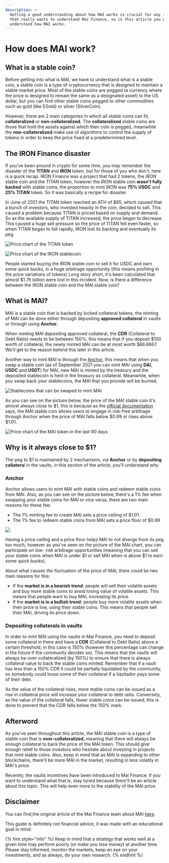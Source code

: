 ```yaml
---
description: >-
  Getting a good understanding about how MAI works is crucial for any investor
  that really wants to understand Mai Finance, so in this article you will
  understand how MAI works.
---
```


# How does MAI work?

## What is a stable coin?

Before getting into what is MAI, we have to understand what is a stable coin, a stable coin is a type of cryptocurrency that is designed to maintain a stable market price. Most of the stable coins are pegged (a currency where the price is designed to remain the same as a designated asset) to the US dollar, but you can find other stable coins pegged to other commodities such as gold (like EGold) or silver (SilverCoin).

However, there are 2 main categories in which all stable coins can fit, **collateralized** or **non-collateralized.** The **collateralized** stable coins are those that hold the assets against which their coin is pegged, meanwhile the **non-collateralized** make use of algorithms to control the supply of tokens in order to keep the price fixed at a predetermined level.

## The IRON Finance disaster

If you've been around in crypto for some time, you may remember the disaster of the **TITAN** and **IRON** token, but for those of you who don't, here is a quick recap. IRON Finance was a project that had 2 tokens, the _IRON_ stable coin and the _TITAN_ token, however the IRON stable coin **wasn't fully backed** with stable coins, the proportion to mint IRON was **75% USDC** and **25% TITAN** token. So it was basically a recipe for disaster.

In June of 2021 the TITAN token reached an ATH of $65, which caused that a bunch of investors, who invested heavily in the coin, decided to sell. This caused a problem because TITAN is priced based on supply and demand. So as the available supply of TITAN increased, the price began to decrease. This caused a huge sell pressure so the price of TITAN fell even faster, so when TITAN began to fall rapidly, IRON lost its backing and eventually its peg.

![Price chart of the TITAN token](../.gitbook/assets/Iron.JPG)

![Price chart of the IRON stablecoin](../.gitbook/assets/titan.JPG)

People started buying the IRON stable coin to sell it for USDC and earn some quick bucks, in a huge arbitrage opportunity (this means profiting in the price variations of tokens) Long story short, it's been calculated that almost $1.75 billion were lost in this incident. Now, is there a difference between the IRON stable coin and the MAI stable coin?

## What is MAI?

MAI is a stable coin that is backed by locked collateral tokens, the minting of MAI can be done either through depositing **approved collateral** in vaults or through using **Anchor.**

When minting MAI depositing approved collateral, the **CDR** (Collateral to Debt Ratio) needs to be between 150%, this means that if you deposit $100 worth of collateral, the newly minted MAI can be at most worth $66.6667. We'll get to the reason behind this later in this article.

Another way to mint MAI is through the [Anchor](https://app.mai.finance/anchor), this means that when you swap a stable coin (as of September 2021 you can mint MAI using **DAI**, **USDC** and **USDT**) for MAI, new MAI is minted by the treasury and the deposited stablecoin is held in the treasury as collateral. Meanwhile, when you swap back your stablecoins, the MAI that you provide will be burned.

![Stablecoins that can be swaped to mint MAI](<../.gitbook/assets/image (5).png>)

As you can see on the picture below, the price of the MAI stable coin it's almost always close to $1, this is because as the [official documentation](https://docs.mai.finance/stablecoin-economics) says, the MAI stable coin allows users to engage in risk-free arbitrage through Anchor when the price of MAI falls below $0.99 or rises above $1.01.

![Price chart of the MAI token in the last 90 days](<../.gitbook/assets/image (7) (1) (1) (1) (1) (2).png>)

## Why is it always close to $1?

The peg to $1 is maintained by 2 mechanisms, via **Anchor** or by **depositing collatera**l in the vaults, in this section of the article, you'll understand why

### Anchor

Anchor allows users to mint MAI with stable coins and redeem stable coins from MAI. Also, as you can see on the picture below, there's a 1% fee when swapping your stable coins for MAI or vice versa, there are two main reasons for these fee:

* The 1% minting fee to create MAI sets a price ceiling of $1.01.
* The 1% fee to redeem stable coins from MAI sets a price floor of $0.99

![](<../.gitbook/assets/image (9).png>)

Having a price ceiling and a price floor helps MAI to not diverge from its peg too much, however as you've seen on the picture of the MAI chart, you can participate on low- risk arbitrage opportunities (meaning that you can sell your stable coins when MAI is under $1 or sell MAI when is above $1 to earn some quick bucks).

About what causes the fluctuation of the price of MAI, there could be two main reasons for this:

* If the **market is in a bearish trend**: people will sell their volatile assets and buy more stable coins to avoid losing value of volatile assets. This means that people want to buy MAI, increasing its price.
* If the **market is in a bullish trend**: people buy more volatile assets when their price is low, using their stable coins. This means that people sell their MAI, driving its price down.

### Depositing collaterals in vaults

In order to mint MAI using the vaults in Mai Finance, you need to deposit some collateral in there and have a **CDR** (Collateral to Debt Ratio) above a certain threshold, in this case is 150% (however this percentage can change in the future if the community decides so). This means that the vaults will always be over-collateralized (by 150%) to ensure that there is always collateral value to back the stable coins minted. Remember that if a vault has less than a 150% CDR it could be partially liquidated by the community, so somebody could loose some of their collateral if a liquitador pays some of their debt.

As the value of the collateral rises, more stable coins can be issued as a rise in collateral price will increase your collateral to debt ratio. Conversely, as the value of the collateral falls, fewer stable coins can be issued, this is done to prevent that the CDR falls below the 150% mark.

## Afterword

As you've seen throughout this article, the MAI stable coin is a type of stable coin that is **over-collateralized,** meaning that there will always be enough collateral to back the price of the MAI token. This should give enough relief to those investors who hesitate about investing in projects that mint stable coins. Also, keep in mind that as MAI is expanding to other blockchains, there'll be more MAI in the market, resulting in less volatily in MAI's price.

Recently, the vaults incentives have been introduced to Mai Finance, if you want to understand what that is, stay tuned because there'll be an article about this topic. This will help even more to the stability of the MAI price.

## Disclaimer

You can find[ ](https://docs.mai.finance/stablecoin-economics)the original article of the Mai Finance team about MAI [here](https://docs.mai.finance/stablecoin-economics).

This guide is definitely not financial advice, it was made with an educational goal in mind.

{% hint style="info" %}
Keep in mind that a strategy that works well at a given time may perform poorly (or make you lose money) at another time. Please stay informed, monitor the markets, keep an eye on your investments, and as always, do your own research.
{% endhint %}
